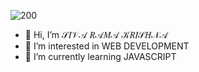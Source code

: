 
![200](https://user-images.githubusercontent.com/95956661/188632165-09feb531-ce97-4815-a58f-e5d57538e11b.gif)







- 👋 Hi, I’m 𝒮𝐼𝒱𝒜 𝑅𝒜𝑀𝒜 𝒦𝑅𝐼𝒮𝐻𝒩𝒜
- 👀 I’m interested in WEB DEVELOPMENT
- 🌱 I’m currently learning JAVASCRIPT
